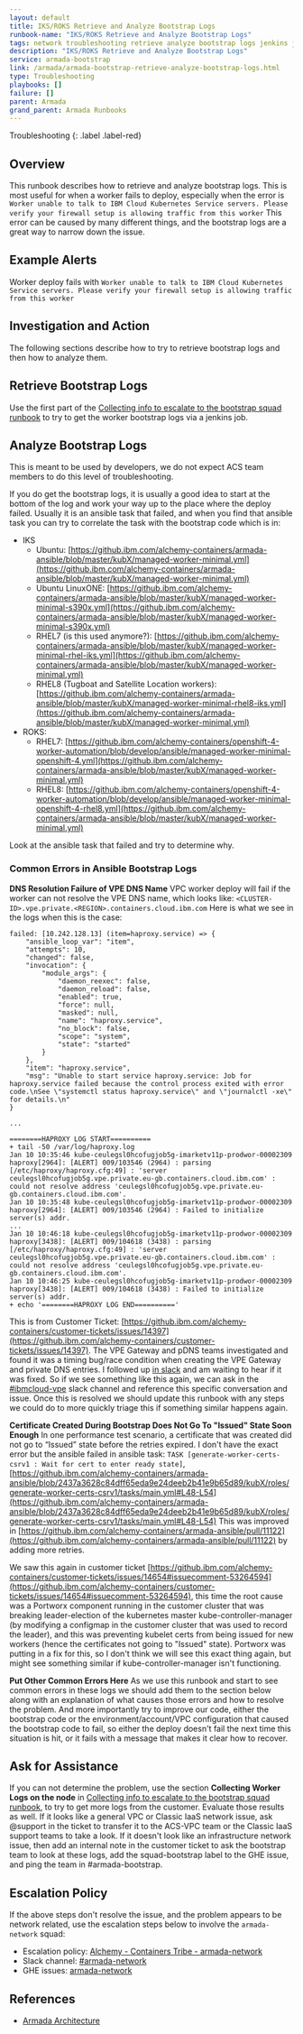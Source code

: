 ```yaml
---
layout: default
title: IKS/ROKS Retrieve and Analyze Bootstrap Logs
runbook-name: "IKS/ROKS Retrieve and Analyze Bootstrap Logs"
tags: network troubleshooting retrieve analyze bootstrap logs jenkins job
description: "IKS/ROKS Retrieve and Analyze Bootstrap Logs"
service: armada-bootstrap
link: /armada/armada-bootstrap-retrieve-analyze-bootstrap-logs.html
type: Troubleshooting
playbooks: []
failure: []
parent: Armada
grand_parent: Armada Runbooks
---
```


Troubleshooting
{: .label .label-red}


## Overview

This runbook describes how to retrieve and analyze bootstrap logs.  This is most useful for when a worker fails to deploy, especially when the error is `Worker unable to talk to IBM Cloud Kubernetes Service servers. Please verify your firewall setup is allowing traffic from this worker`  This error can be caused by many different things, and the bootstrap logs are a great way to narrow down the issue.

## Example Alerts

Worker deploy fails with `Worker unable to talk to IBM Cloud Kubernetes Service servers. Please verify your firewall setup is allowing traffic from this worker`

## Investigation and Action

The following sections describe how to try to retrieve bootstrap logs and then how to analyze them.

## Retrieve Bootstrap Logs

Use the first part of the [Collecting info to escalate to the bootstrap squad runbook](./armada-bootstrap-collect-info-before-escalation.html) to try to get the worker bootstrap logs via a jenkins job.

## Analyze Bootstrap Logs

This is meant to be used by developers, we do not expect ACS team members to do this level of troubleshooting.

If you do get the bootstrap logs, it is usually a good idea to start at the bottom of the log and work your way up to the place where the deploy failed.  Usually it is an ansible task that failed, and when you find that ansible task you can try to correlate the task with the bootstrap code which is in:

- IKS
    - Ubuntu: [https://github.ibm.com/alchemy-containers/armada-ansible/blob/master/kubX/managed-worker-minimal.yml](https://github.ibm.com/alchemy-containers/armada-ansible/blob/master/kubX/managed-worker-minimal.yml)
    - Ubuntu LinuxONE: [https://github.ibm.com/alchemy-containers/armada-ansible/blob/master/kubX/managed-worker-minimal-s390x.yml](https://github.ibm.com/alchemy-containers/armada-ansible/blob/master/kubX/managed-worker-minimal-s390x.yml)
    - RHEL7 (is this used anymore?): [https://github.ibm.com/alchemy-containers/armada-ansible/blob/master/kubX/managed-worker-minimal-rhel-iks.yml](https://github.ibm.com/alchemy-containers/armada-ansible/blob/master/kubX/managed-worker-minimal.yml)
    - RHEL8 (Tugboat and Satellite Location workers): [https://github.ibm.com/alchemy-containers/armada-ansible/blob/master/kubX/managed-worker-minimal-rhel8-iks.yml](https://github.ibm.com/alchemy-containers/armada-ansible/blob/master/kubX/managed-worker-minimal.yml)
- ROKS: 
    - RHEL7: [https://github.ibm.com/alchemy-containers/openshift-4-worker-automation/blob/develop/ansible/managed-worker-minimal-openshift-4.yml](https://github.ibm.com/alchemy-containers/armada-ansible/blob/master/kubX/managed-worker-minimal.yml)
    - RHEL8: [https://github.ibm.com/alchemy-containers/openshift-4-worker-automation/blob/develop/ansible/managed-worker-minimal-openshift-4-rhel8.yml](https://github.ibm.com/alchemy-containers/armada-ansible/blob/master/kubX/managed-worker-minimal.yml)

Look at the ansible task that failed and try to determine why.

### Common Errors in Ansible Bootstrap Logs


**DNS Resolution Failure of VPE DNS Name**
VPC worker deploy will fail if the worker can not resolve the VPE DNS name, which looks like: `<CLUSTER-ID>.vpe.private.<REGION>.containers.cloud.ibm.com`  Here is what we see in the logs when this is the case:

~~~~~
failed: [10.242.128.13] (item=haproxy.service) => {
    "ansible_loop_var": "item",
    "attempts": 10,
    "changed": false,
    "invocation": {
        "module_args": {
            "daemon_reexec": false,
            "daemon_reload": false,
            "enabled": true,
            "force": null,
            "masked": null,
            "name": "haproxy.service",
            "no_block": false,
            "scope": "system",
            "state": "started"
        }
    },
    "item": "haproxy.service",
    "msg": "Unable to start service haproxy.service: Job for haproxy.service failed because the control process exited with error code.\nSee \"systemctl status haproxy.service\" and \"journalctl -xe\" for details.\n"
}

...

========HAPROXY LOG START==========
+ tail -50 /var/log/haproxy.log
Jan 10 10:35:46 kube-ceulegsl0hcofugjob5g-imarketv11p-prodwor-00002309 haproxy[2964]: [ALERT] 009/103546 (2964) : parsing [/etc/haproxy/haproxy.cfg:49] : 'server ceulegsl0hcofugjob5g.vpe.private.eu-gb.containers.cloud.ibm.com' : could not resolve address 'ceulegsl0hcofugjob5g.vpe.private.eu-gb.containers.cloud.ibm.com'.
Jan 10 10:35:48 kube-ceulegsl0hcofugjob5g-imarketv11p-prodwor-00002309 haproxy[2964]: [ALERT] 009/103546 (2964) : Failed to initialize server(s) addr.
...
Jan 10 10:46:18 kube-ceulegsl0hcofugjob5g-imarketv11p-prodwor-00002309 haproxy[3438]: [ALERT] 009/104618 (3438) : parsing [/etc/haproxy/haproxy.cfg:49] : 'server ceulegsl0hcofugjob5g.vpe.private.eu-gb.containers.cloud.ibm.com' : could not resolve address 'ceulegsl0hcofugjob5g.vpe.private.eu-gb.containers.cloud.ibm.com'.
Jan 10 10:46:25 kube-ceulegsl0hcofugjob5g-imarketv11p-prodwor-00002309 haproxy[3438]: [ALERT] 009/104618 (3438) : Failed to initialize server(s) addr.
+ echo '========HAPROXY LOG END=========='
~~~~~

This is from Customer Ticket: [https://github.ibm.com/alchemy-containers/customer-tickets/issues/14397](https://github.ibm.com/alchemy-containers/customer-tickets/issues/14397).  The VPE Gateway and pDNS teams investigated and found it was a timing bug/race condition when creating the VPE Gateway and private DNS entries.  I followed up [in slack](https://ibm-cloudplatform.slack.com/archives/C015GTC7V62/p1677019671964819) and am waiting to hear if it was fixed.  So if we see something like this again, we can ask in the [#ibmcloud-vpe](https://ibm-cloudplatform.slack.com/archives/C015GTC7V62/p1677019671964819) slack channel and reference this specific conversation and issue.  Once this is resolved we should update this runbook with any steps we could do to more quickly triage this if something similar happens again.

**Certificate Created During Bootstrap Does Not Go To "Issued" State Soon Enough**
In one performance test scenario, a certificate that was created did not go to “Issued” state before the retries expired.  I don't have the exact error but the ansible failed in ansible task: `TASK [generate-worker-certs-csrv1 : Wait for cert to enter ready state]`,  [https://github.ibm.com/alchemy-containers/armada-ansible/blob/2437a3628c84dff65eda9e24deeb2b41e9b65d89/kubX/roles/generate-worker-certs-csrv1/tasks/main.yml#L48-L54](https://github.ibm.com/alchemy-containers/armada-ansible/blob/2437a3628c84dff65eda9e24deeb2b41e9b65d89/kubX/roles/generate-worker-certs-csrv1/tasks/main.yml#L48-L54)   This was improved in [https://github.ibm.com/alchemy-containers/armada-ansible/pull/11122](https://github.ibm.com/alchemy-containers/armada-ansible/pull/11122) by adding more retries.

We saw this again in customer ticket [https://github.ibm.com/alchemy-containers/customer-tickets/issues/14654#issuecomment-53264594](https://github.ibm.com/alchemy-containers/customer-tickets/issues/14654#issuecomment-53264594), this time the root cause was a Portworx component running in the customer cluster that was breaking leader-election of the kubernetes master kube-controller-manager (by modifying a configmap in the customer cluster that was used to record the leader), and this was preventing kubelet certs from being issued for new workers (hence the certificates not going to "Issued" state).  Portworx was putting in a fix for this, so I don't think we will see this exact thing again, but might see something similar if kube-controller-manager isn't functioning.

**Put Other Common Errors Here**
As we use this runbook and start to see common errors in these logs we should add them to the section below along with an explanation of what causes those errors and how to resolve the problem.  And more importantly try to improve our code, either the bootstrap code or the environment/account/VPC configuration that caused the bootstrap code to fail, so either the deploy doesn't fail the next time this situation is hit, or it fails with a message that makes it clear how to recover.

## Ask for Assistance

If you can not determine the problem, use the section **Collecting Worker Logs on the node** in [Collecting info to escalate to the bootstrap squad runbook](./armada-bootstrap-collect-info-before-escalation.html), to try to get more logs from the customer.  Evaluate those results as well.  If it looks like a general VPC or Classic IaaS network issue, ask @support in the ticket to transfer it to the ACS-VPC team or the Classic IaaS support teams to take a look.  If it doesn't look like an infrastructure network issue, then add an internal note in the customer ticket to ask the bootstrap team to look at these logs, add the squad-bootstrap label to the GHE issue, and ping the team in #armada-bootstrap.

## Escalation Policy

If the above steps don't resolve the issue, and the problem appears to be network related, use the escalation steps below to involve the `armada-network` squad:

  * Escalation policy: [Alchemy - Containers Tribe - armada-network](https://ibm.pagerduty.com/escalation_policies#P2MK3WQ)
  * Slack channel: [#armada-network](https://ibm-argonauts.slack.com/messages/armada-network)
  * GHE issues: [armada-network](https://github.ibm.com/alchemy-containers/armada-network/issues/)

## References

  * [Armada Architecture](https://github.ibm.com/alchemy-containers/armada/tree/master/architecture)
